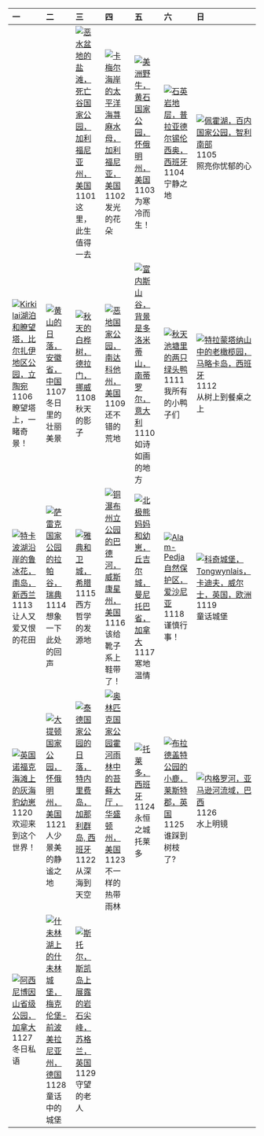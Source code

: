 | 一                                                                                                                                                                                                              | 二                                                                                                                                                                                                             | 三                                                                                                                                                                                                          | 四                                                                                                                                                                                                     | 五                                                                                                                                                                                                 | 六                                                                                                                                                                                               | 日                                                                                                                                                                                                |
|:---------------------------------------------------------------------------------------------------------------------------------------------------------------------------------------------------------------|:--------------------------------------------------------------------------------------------------------------------------------------------------------------------------------------------------------------|:-----------------------------------------------------------------------------------------------------------------------------------------------------------------------------------------------------------|:------------------------------------------------------------------------------------------------------------------------------------------------------------------------------------------------------|:--------------------------------------------------------------------------------------------------------------------------------------------------------------------------------------------------|:------------------------------------------------------------------------------------------------------------------------------------------------------------------------------------------------|:-------------------------------------------------------------------------------------------------------------------------------------------------------------------------------------------------|
|                                                                                                                                                                                                                |                                                                                                                                                                                                               | [![](https://www.bing.com/th?id=OHR.DeathValleySalt_ZH-CN8438207719_320x240.jpg '恶水盆地的盐滩，死亡谷国家公园，加利福尼亚州，美国')](https://www.bing.com/th?id=OHR.DeathValleySalt_ZH-CN8438207719_UHD.jpg)<br>1101<br>这里，此生值得一去 | [![](https://www.bing.com/th?id=OHR.SeaNettles_ZH-CN1735729435_320x240.jpg '卡梅尔海岸的太平洋海荨麻水母，加利福尼亚，美国')](https://www.bing.com/th?id=OHR.SeaNettles_ZH-CN1735729435_UHD.jpg)<br>1102<br>发光的花朵            | [![](https://www.bing.com/th?id=OHR.BisonSnow_ZH-CN2483472629_320x240.jpg '美洲野牛，黄石国家公园，怀俄明州，美国')](https://www.bing.com/th?id=OHR.BisonSnow_ZH-CN2483472629_UHD.jpg)<br>1103<br>为寒冷而生！             | [![](https://www.bing.com/th?id=OHR.SilencioSpain_ZH-CN2955614478_320x240.jpg '石英岩地层，普拉亚德尔锡伦西奥，西班牙')](https://www.bing.com/th?id=OHR.SilencioSpain_ZH-CN2955614478_UHD.jpg)<br>1104<br>宁静之地     | [![](https://www.bing.com/th?id=OHR.LagoPehoe_ZH-CN3367356273_320x240.jpg '佩霍湖，百内国家公园，智利南部')](https://www.bing.com/th?id=OHR.LagoPehoe_ZH-CN3367356273_UHD.jpg)<br>1105<br>照亮你忧郁的心               |
| [![](https://www.bing.com/th?id=OHR.KirkilaiTower_ZH-CN4058404632_320x240.jpg 'Kirkilai湖泊和瞭望塔，比尔扎伊地区公园，立陶宛')](https://www.bing.com/th?id=OHR.KirkilaiTower_ZH-CN4058404632_UHD.jpg)<br>1106<br>瞭望塔上，一睹奇景！      | [![](https://www.bing.com/th?id=OHR.LiDong2023_ZH-CN5089092069_320x240.jpg '黄山的日落，安徽省，中国')](https://www.bing.com/th?id=OHR.LiDong2023_ZH-CN5089092069_UHD.jpg)<br>1107<br>冬日里的壮丽美景                            | [![](https://www.bing.com/th?id=OHR.NorwayBirch_ZH-CN5482311438_320x240.jpg '秋天的白桦树，德拉门，挪威')](https://www.bing.com/th?id=OHR.NorwayBirch_ZH-CN5482311438_UHD.jpg)<br>1108<br>秋天的影子                         | [![](https://www.bing.com/th?id=OHR.BadlandsSunrise_ZH-CN5906162228_320x240.jpg '恶地国家公园，南达科他州，美国')](https://www.bing.com/th?id=OHR.BadlandsSunrise_ZH-CN5906162228_UHD.jpg)<br>1109<br>还不错的荒地         | [![](https://www.bing.com/th?id=OHR.ValDiFunes_ZH-CN2080915930_320x240.jpg '富内斯山谷，背景是多洛米蒂山，南蒂罗尔，意大利')](https://www.bing.com/th?id=OHR.ValDiFunes_ZH-CN2080915930_UHD.jpg)<br>1110<br>如诗如画的地方      | [![](https://www.bing.com/th?id=OHR.MallarDucks_ZH-CN7422818269_320x240.jpg '秋天池塘里的两只绿头鸭')](https://www.bing.com/th?id=OHR.MallarDucks_ZH-CN7422818269_UHD.jpg)<br>1111<br>我所有的小鸭子们             | [![](https://www.bing.com/th?id=OHR.OliveOrchard_ZH-CN8198989130_320x240.jpg '特拉蒙塔纳山中的老橄榄园，马略卡岛，西班牙')](https://www.bing.com/th?id=OHR.OliveOrchard_ZH-CN8198989130_UHD.jpg)<br>1112<br>从树上到餐桌之上  |
| [![](https://www.bing.com/th?id=OHR.RussellLupines_ZH-CN8552113285_320x240.jpg '特卡波湖沿岸的鲁冰花，南岛，新西兰')](https://www.bing.com/th?id=OHR.RussellLupines_ZH-CN8552113285_UHD.jpg)<br>1113<br>让人又爱又恨的花田               | [![](https://www.bing.com/th?id=OHR.SarekSweden_ZH-CN9728518595_320x240.jpg '萨雷克国家公园的拉帕谷，瑞典')](https://www.bing.com/th?id=OHR.SarekSweden_ZH-CN9728518595_UHD.jpg)<br>1114<br>想象一下此处的回声                       | [![](https://www.bing.com/th?id=OHR.AthensAcropolis_ZH-CN9942357439_320x240.jpg '雅典和卫城，希腊')](https://www.bing.com/th?id=OHR.AthensAcropolis_ZH-CN9942357439_UHD.jpg)<br>1115<br>西方哲学的发源地                   | [![](https://www.bing.com/th?id=OHR.BadRiver_ZH-CN0416550169_320x240.jpg '铜瀑布州立公园的巴德河，威斯康星州，美国')](https://www.bing.com/th?id=OHR.BadRiver_ZH-CN0416550169_UHD.jpg)<br>1116<br>该给靴子系上鞋带了！              | [![](https://www.bing.com/th?id=OHR.MilsePolarBear_ZH-CN0567475122_320x240.jpg '北极熊妈妈和幼崽，丘吉尔城，曼尼托巴省，加拿大')](https://www.bing.com/th?id=OHR.MilsePolarBear_ZH-CN0567475122_UHD.jpg)<br>1117<br>寒地温情 | [![](https://www.bing.com/th?id=OHR.FrozenBog_ZH-CN0712859386_320x240.jpg 'Alam-Pedja自然保护区，爱沙尼亚')](https://www.bing.com/th?id=OHR.FrozenBog_ZH-CN0712859386_UHD.jpg)<br>1118<br>谨慎行事！           | [![](https://www.bing.com/th?id=OHR.CastleCoch_ZH-CN0917284602_320x240.jpg '科奇城堡，Tongwynlais，卡迪夫，威尔士，英国，欧洲')](https://www.bing.com/th?id=OHR.CastleCoch_ZH-CN0917284602_UHD.jpg)<br>1119<br>童话城堡 |
| [![](https://www.bing.com/th?id=OHR.HelloSeal_ZH-CN1064568368_320x240.jpg '英国诺福克海滩上的灰海豹幼崽')](https://www.bing.com/th?id=OHR.HelloSeal_ZH-CN1064568368_UHD.jpg)<br>1120<br>欢迎来到这个世界！                            | [![](https://www.bing.com/th?id=OHR.SnakeRiverTeton_ZH-CN1213535303_320x240.jpg '大提顿国家公园，怀俄明州，美国')](https://www.bing.com/th?id=OHR.SnakeRiverTeton_ZH-CN1213535303_UHD.jpg)<br>1121<br>人少景美的静谧之地              | [![](https://www.bing.com/th?id=OHR.TeideNational_ZH-CN1367200520_320x240.jpg '泰德国家公园的日落，特内里费岛，加那利群岛, 西班牙')](https://www.bing.com/th?id=OHR.TeideNational_ZH-CN1367200520_UHD.jpg)<br>1122<br>从深海到天空       | [![](https://www.bing.com/th?id=OHR.HallofMosses_ZH-CN1565129809_320x240.jpg '奥林匹克国家公园霍河雨林中的苔藓大厅 ，华盛顿州，美国')](https://www.bing.com/th?id=OHR.HallofMosses_ZH-CN1565129809_UHD.jpg)<br>1123<br>不一样的热带雨林 | [![](https://www.bing.com/th?id=OHR.TajoRiver_ZH-CN1752559204_320x240.jpg '托莱多，西班牙')](https://www.bing.com/th?id=OHR.TajoRiver_ZH-CN1752559204_UHD.jpg)<br>1124<br>永恒之城托莱多                        | [![](https://www.bing.com/th?id=OHR.BradgateFallow_ZH-CN1852334581_320x240.jpg '布拉德盖特公园的小鹿，莱斯特郡，英国')](https://www.bing.com/th?id=OHR.BradgateFallow_ZH-CN1852334581_UHD.jpg)<br>1125<br>谁踩到树枝了? | [![](https://www.bing.com/th?id=OHR.RioNegro_ZH-CN2121977810_320x240.jpg '内格罗河，亚马逊河流域，巴西')](https://www.bing.com/th?id=OHR.RioNegro_ZH-CN2121977810_UHD.jpg)<br>1126<br>水上明镜                     |
| [![](https://www.bing.com/th?id=OHR.AssiniboineProvincialPark_ZH-CN2270275151_320x240.jpg '阿西尼博因山省级公园，加拿大')](https://www.bing.com/th?id=OHR.AssiniboineProvincialPark_ZH-CN2270275151_UHD.jpg)<br>1127<br>冬日私语 | [![](https://www.bing.com/th?id=OHR.SchwerinerSchloss_ZH-CN2390476345_320x240.jpg '什未林湖上的什未林城堡，梅克伦堡-前波美拉尼亚州，德国')](https://www.bing.com/th?id=OHR.SchwerinerSchloss_ZH-CN2390476345_UHD.jpg)<br>1128<br>童话中的城堡 | [![](https://www.bing.com/th?id=OHR.TrotternishStorr_ZH-CN2508882441_320x240.jpg '斯托尔，斯凯岛上展露的岩石尖峰，苏格兰，英国')](https://www.bing.com/th?id=OHR.TrotternishStorr_ZH-CN2508882441_UHD.jpg)<br>1129<br>守望的老人      |                                                                                                                                                                                                       |                                                                                                                                                                                                   |                                                                                                                                                                                                 |                                                                                                                                                                                                  |